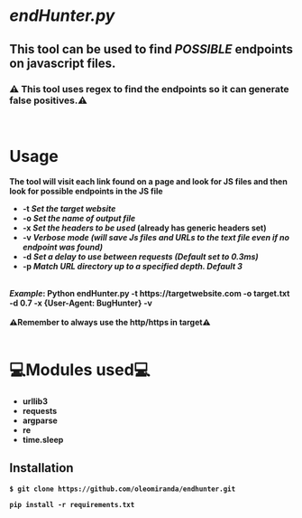 <h1><i>endHunter.py</i></h1>
<h2>This tool can be used to find <i>POSSIBLE</i> endpoints on javascript files.</h3>
<h3>⚠️ This tool uses regex to find the endpoints so it can generate false positives.⚠️</h3>
<br>
<h1>Usage</h1>

<b>The tool will visit each link found on a page and look for JS files and then look for possible endpoints in the JS file<b>

+ -t <i><b>Set the target website</i>
+ -o <i><b>Set the name of output file</i> 
+ -x <i><b>Set the headers to be used</i> (already has generic headers set)
+ -v <i><b>Verbose mode (will save Js files and URLs to the text file even if no endpoint was found)</i>
+ -d <i><b>Set a delay to use between requests (Default set to 0.3ms) </i>
+ -p <i><b>Match URL directory up to a specified depth. Default 3 </i>
<br>
<b><i>Example</i>: Python endHunter.py -t https://targetwebsite.com -o target.txt -d 0.7 -x {User-Agent: BugHunter} -v </br><br>
⚠️Remember to always use the http/https in target⚠️
</b>
<br>
<br>
<h1>💻Modules used💻</h1>

+ urllib3
+ requests 
+ argparse 
+ re 
+ time.sleep
## Installation
```
$ git clone https://github.com/oleomiranda/endhunter.git
```

```
pip install -r requirements.txt
```
